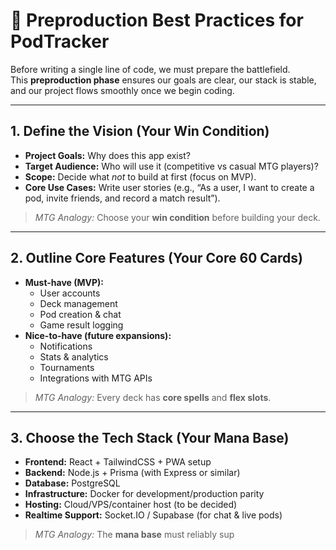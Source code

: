 # 🧩 Preproduction Best Practices for PodTracker

Before writing a single line of code, we must prepare the battlefield.  
This **preproduction phase** ensures our goals are clear, our stack is stable, and our project flows smoothly once we begin coding.  

---

## 1. Define the Vision (Your Win Condition)
- **Project Goals:** Why does this app exist?  
- **Target Audience:** Who will use it (competitive vs casual MTG players)?  
- **Scope:** Decide what *not* to build at first (focus on MVP).  
- **Core Use Cases:** Write user stories (e.g., “As a user, I want to create a pod, invite friends, and record a match result”).  

> *MTG Analogy:* Choose your **win condition** before building your deck.  

---

## 2. Outline Core Features (Your Core 60 Cards)
- **Must-have (MVP):**
  - User accounts  
  - Deck management  
  - Pod creation & chat  
  - Game result logging  
- **Nice-to-have (future expansions):**
  - Notifications  
  - Stats & analytics  
  - Tournaments  
  - Integrations with MTG APIs  

> *MTG Analogy:* Every deck has **core spells** and **flex slots**.  

---

## 3. Choose the Tech Stack (Your Mana Base)
- **Frontend:** React + TailwindCSS + PWA setup  
- **Backend:** Node.js + Prisma (with Express or similar)  
- **Database:** PostgreSQL  
- **Infrastructure:** Docker for development/production parity  
- **Hosting:** Cloud/VPS/container host (to be decided)  
- **Realtime Support:** Socket.IO / Supabase (for chat & live pods)  

> *MTG Analogy:* The **mana base** must reliably sup
